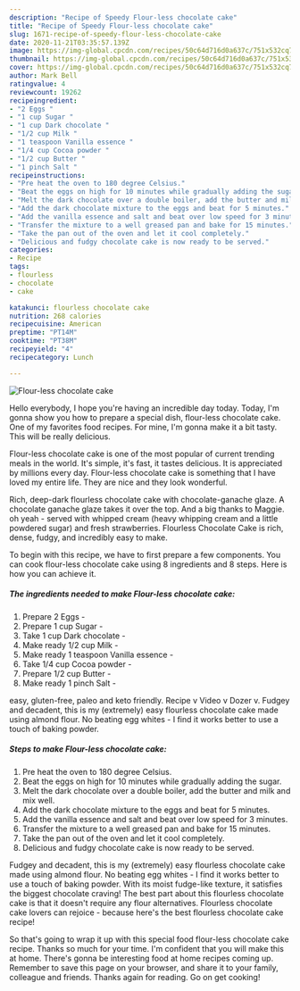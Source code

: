 ```yaml
---
description: "Recipe of Speedy Flour-less chocolate cake"
title: "Recipe of Speedy Flour-less chocolate cake"
slug: 1671-recipe-of-speedy-flour-less-chocolate-cake
date: 2020-11-21T03:35:57.139Z
image: https://img-global.cpcdn.com/recipes/50c64d716d0a637c/751x532cq70/flour-less-chocolate-cake-recipe-main-photo.jpg
thumbnail: https://img-global.cpcdn.com/recipes/50c64d716d0a637c/751x532cq70/flour-less-chocolate-cake-recipe-main-photo.jpg
cover: https://img-global.cpcdn.com/recipes/50c64d716d0a637c/751x532cq70/flour-less-chocolate-cake-recipe-main-photo.jpg
author: Mark Bell
ratingvalue: 4
reviewcount: 19262
recipeingredient:
- "2 Eggs "
- "1 cup Sugar "
- "1 cup Dark chocolate "
- "1/2 cup Milk "
- "1 teaspoon Vanilla essence "
- "1/4 cup Cocoa powder "
- "1/2 cup Butter "
- "1 pinch Salt "
recipeinstructions:
- "Pre heat the oven to 180 degree Celsius."
- "Beat the eggs on high for 10 minutes while gradually adding the sugar."
- "Melt the dark chocolate over a double boiler, add the butter and milk and mix well."
- "Add the dark chocolate mixture to the eggs and beat for 5 minutes."
- "Add the vanilla essence and salt and beat over low speed for 3 minutes."
- "Transfer the mixture to a well greased pan and bake for 15 minutes."
- "Take the pan out of the oven and let it cool completely."
- "Delicious and fudgy chocolate cake is now ready to be served."
categories:
- Recipe
tags:
- flourless
- chocolate
- cake

katakunci: flourless chocolate cake 
nutrition: 268 calories
recipecuisine: American
preptime: "PT14M"
cooktime: "PT38M"
recipeyield: "4"
recipecategory: Lunch

---
```



![Flour-less chocolate cake](https://img-global.cpcdn.com/recipes/50c64d716d0a637c/751x532cq70/flour-less-chocolate-cake-recipe-main-photo.jpg)

Hello everybody, I hope you're having an incredible day today. Today, I'm gonna show you how to prepare a special dish, flour-less chocolate cake. One of my favorites food recipes. For mine, I'm gonna make it a bit tasty. This will be really delicious.

Flour-less chocolate cake is one of the most popular of current trending meals in the world. It's simple, it's fast, it tastes delicious. It is appreciated by millions every day. Flour-less chocolate cake is something that I have loved my entire life. They are nice and they look wonderful.

Rich, deep-dark flourless chocolate cake with chocolate-ganache glaze. A chocolate ganache glaze takes it over the top. And a big thanks to Maggie. oh yeah - served with whipped cream (heavy whipping cream and a little powdered sugar) and fresh strawberries. Flourless Chocolate Cake is rich, dense, fudgy, and incredibly easy to make.


To begin with this recipe, we have to first prepare a few components. You can cook flour-less chocolate cake using 8 ingredients and 8 steps. Here is how you can achieve it.

<!--inarticleads1-->

##### The ingredients needed to make Flour-less chocolate cake:

1. Prepare 2 Eggs -
1. Prepare 1 cup Sugar -
1. Take 1 cup Dark chocolate -
1. Make ready 1/2 cup Milk -
1. Make ready 1 teaspoon Vanilla essence -
1. Take 1/4 cup Cocoa powder -
1. Prepare 1/2 cup Butter -
1. Make ready 1 pinch Salt -


easy, gluten-free, paleo and keto friendly. Recipe v Video v Dozer v. Fudgey and decadent, this is my (extremely) easy flourless chocolate cake made using almond flour. No beating egg whites - I find it works better to use a touch of baking powder. 

<!--inarticleads2-->

##### Steps to make Flour-less chocolate cake:

1. Pre heat the oven to 180 degree Celsius.
1. Beat the eggs on high for 10 minutes while gradually adding the sugar.
1. Melt the dark chocolate over a double boiler, add the butter and milk and mix well.
1. Add the dark chocolate mixture to the eggs and beat for 5 minutes.
1. Add the vanilla essence and salt and beat over low speed for 3 minutes.
1. Transfer the mixture to a well greased pan and bake for 15 minutes.
1. Take the pan out of the oven and let it cool completely.
1. Delicious and fudgy chocolate cake is now ready to be served.


Fudgey and decadent, this is my (extremely) easy flourless chocolate cake made using almond flour. No beating egg whites - I find it works better to use a touch of baking powder. With its moist fudge-like texture, it satisfies the biggest chocolate craving! The best part about this flourless chocolate cake is that it doesn&#39;t require any flour alternatives. Flourless chocolate cake lovers can rejoice - because here&#39;s the best flourless chocolate cake recipe! 

So that's going to wrap it up with this special food flour-less chocolate cake recipe. Thanks so much for your time. I'm confident that you will make this at home. There's gonna be interesting food at home recipes coming up. Remember to save this page on your browser, and share it to your family, colleague and friends. Thanks again for reading. Go on get cooking!
